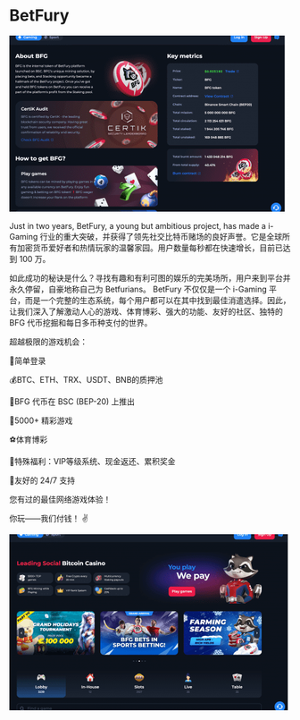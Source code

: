 # BetFury


![dsaji](dsaji.png)

<p>Just in two years, BetFury, a young but ambitious project, has made a i-Gaming 行业的重大突破，并获得了领先社交比特币赌场的良好声誉。它是全球所有加密货币爱好者和热情玩家的温馨家园。用户数量每秒都在快速增长，目前已达到 100 万。</p>
<p>如此成功的秘诀是什么？寻找有趣和有利可图的娱乐的完美场所，用户来到平台并永久停留，自豪地称自己为 Betfurians。 BetFury 不仅仅是一个 i-Gaming 平台，而是一个完整的生态系统，每个用户都可以在其中找到最佳消遣选择。因此，让我们深入了解激动人心的游戏、体育博彩、强大的功能、友好的社区、独特的 BFG 代币挖掘和每日多币种支付的世界。</p>
<p>超越极限的游戏机会：</p>
<p>👤简单登录</p>
<p>💰BTC、ETH、TRX、USDT、BNB的质押池</p>
<p>🚀BFG 代币在 BSC (BEP-20) 上推出</p>
<p>🎰5000+ 精彩游戏</p>
<p>⚽️体育博彩</p>
<p>💸特殊福利：VIP等级系统、现金返还、累积奖金</p>
<p>🤝友好的 24/7 支持</p>
<p>您有过的最佳网络游戏体验！</p>
<p>你玩——我们付钱！ ✌️&nbsp;</p>

![dasd](dasd.png)
